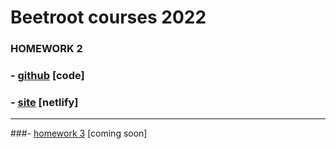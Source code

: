 # Beetroot courses 2022

### HOMEWORK 2

### - [github](https://github.com/TupotaValentyn/beetroot/tree/hw2) [code]
### - [site](https://tupota-valentyn-cv.netlify.app/) [netlify]

---

###- [homework 3](#) [coming soon]
